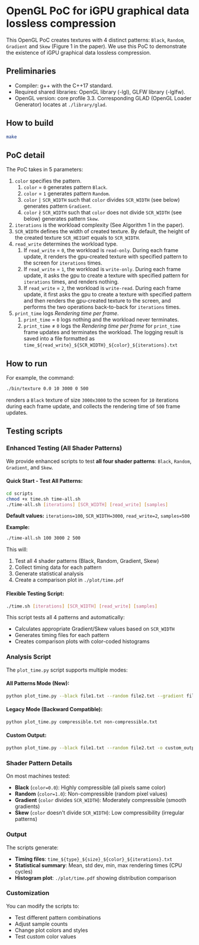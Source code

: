 # OpenGL PoC for iGPU graphical data lossless compression

This OpenGL PoC creates textures with 4 distinct patterns: `Black`, `Random`, `Gradient` and `Skew` (Figure 1 in the paper).
We use this PoC to demonstrate the existence of iGPU graphical data lossless compression.

## Preliminaries

- Compiler: g++ with the C++17 standard.
- Required shared libraries: OpenGL library (-lgl), GLFW library (-lglfw).
- OpenGL version: core profile 3.3. Corresponding GLAD (OpenGL Loader Generator) locates at `./library/glad`.

## How to build

```bash
make
```

## PoC detail

The PoC takes in 5 parameters:

1. `color` specifies the pattern.
    1. `color` = `0` generates pattern `Black`.
    2. `color` = `1` generates pattern `Random`.
    3. `color` &mid; `SCR_WIDTH` such that `color` divides `SCR_WIDTH` (see below) generates pattern `Gradient`.
    4. `color` &nmid; `SCR_WIDTH` such that `color` does not divide `SCR_WIDTH` (see below) generates pattern `Skew`.
2. `iterations` is the workload complexity (See Algorithm 1 in the paper).
3. `SCR_WIDTH` defines the width of created texture. By default, the height of the created texture `SCR_HEIGHT` equals to `SCR_WIDTH`.
4. `read_write` determines the workload type.
    1. If `read_write` = `0`, the workload is `read-only`. During each frame update, it renders the gpu-created texture with specified pattern to the screen for `iterations` times.
    2. If `read_write` = `1`, the workload is `write-only`. During each frame update, it asks the gpu to create a texture with specified pattern for `iterations` times, and renders nothing.
    3. If `read_write` = `2`, the workload is `write-read`. During each frame update, it first asks the gpu to create a texture with specified pattern and then renders the gpu-created texture to the screen, and performs the two operations back-to-back for `iterations` times.
5. `print_time` logs *Rendering time per frame*.
    1. `print_time` = `0` logs nothing and the workload never terminates.
    2. `print_time` &ne; `0` logs the *Rendering time per frame* for `print_time` frame updates and terminates the workload. The logging result is saved into a file formatted as `time_${read_write}_${SCR_WIDTH}_${color}_${iterations}.txt`

## How to run

For example, the command:

```bash
./bin/texture 0.0 10 3000 0 500
```

renders a `Black` texture of size `3000x3000` to the screen for `10` iterations during each frame update, and collects the rendering time of `500` frame updates.

## Testing scripts

### Enhanced Testing (All Shader Patterns)

We provide enhanced scripts to test **all four shader patterns**: `Black`, `Random`, `Gradient`, and `Skew`.

#### Quick Start - Test All Patterns:

```bash
cd scripts
chmod +x time.sh time-all.sh
./time-all.sh [iterations] [SCR_WIDTH] [read_write] [samples]
```

**Default values:** `iterations=100`, `SCR_WIDTH=3000`, `read_write=2`, `samples=500`

**Example:**
```bash
./time-all.sh 100 3000 2 500
```

This will:
1. Test all 4 shader patterns (Black, Random, Gradient, Skew)
2. Collect timing data for each pattern
3. Generate statistical analysis
4. Create a comparison plot in `./plot/time.pdf`

#### Flexible Testing Script:

```bash
./time.sh [iterations] [SCR_WIDTH] [read_write] [samples]
```

This script tests all 4 patterns and automatically:
- Calculates appropriate Gradient/Skew values based on `SCR_WIDTH`
- Generates timing files for each pattern
- Creates comparison plots with color-coded histograms

### Analysis Script

The `plot_time.py` script supports multiple modes:

#### All Patterns Mode (New):
```bash
python plot_time.py --black file1.txt --random file2.txt --gradient file3.txt --skew file4.txt
```

#### Legacy Mode (Backward Compatible):
```bash
python plot_time.py compressible.txt non-compressible.txt
```

#### Custom Output:
```bash
python plot_time.py --black file1.txt --random file2.txt -o custom_output.pdf
```

### Shader Pattern Details

On most machines tested:
- **Black** (`color=0.0`): Highly compressible (all pixels same color)
- **Random** (`color=1.0`): Non-compressible (random pixel values)
- **Gradient** (`color` divides `SCR_WIDTH`): Moderately compressible (smooth gradients)
- **Skew** (`color` doesn't divide `SCR_WIDTH`): Low compressibility (irregular patterns)

### Output

The scripts generate:
- **Timing files**: `time_${type}_${size}_${color}_${iterations}.txt`
- **Statistical summary**: Mean, std dev, min, max rendering times (CPU cycles)
- **Histogram plot**: `./plot/time.pdf` showing distribution comparison

### Customization

You can modify the scripts to:
- Test different pattern combinations
- Adjust sample counts
- Change plot colors and styles
- Test custom color values
